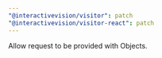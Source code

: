 ```yaml
---
"@interactivevision/visitor": patch
"@interactivevision/visitor-react": patch
---
```


Allow request to be provided with Objects.
